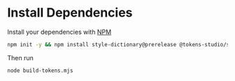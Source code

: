 # Install Dependencies

Install your dependencies with [NPM](https://docs.npmjs.com/downloading-and-installing-node-js-and-npm)

```sh
npm init -y && npm install style-dictionary@prerelease @tokens-studio/sd-transforms
```

Then run

```sh
node build-tokens.mjs
```
